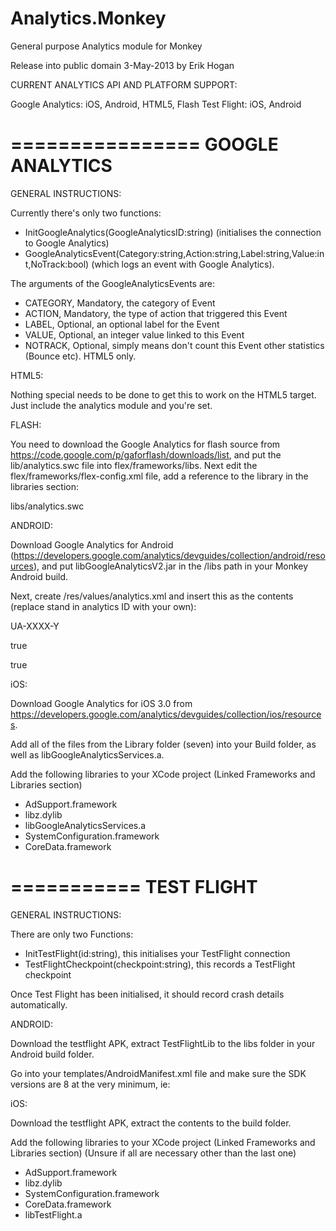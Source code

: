 Analytics.Monkey
================

General purpose Analytics module for Monkey

Release into public domain 3-May-2013 by Erik Hogan

CURRENT ANALYTICS API AND PLATFORM SUPPORT:

Google Analytics: iOS, Android, HTML5, Flash
Test Flight: iOS, Android

================
GOOGLE ANALYTICS 
================
GENERAL INSTRUCTIONS:

Currently there's only two functions: 

- InitGoogleAnalytics(GoogleAnalyticsID:string) (initialises the connection to Google Analytics)
- GoogleAnalyticsEvent(Category:string,Action:string,Label:string,Value:int,NoTrack:bool) (which logs an event with Google Analytics).

The arguments of the GoogleAnalyticsEvents are:
- CATEGORY, Mandatory, the category of Event
- ACTION, Mandatory, the type of action that triggered this Event
- LABEL, Optional, an optional label for the Event
- VALUE, Optional, an integer value linked to this Event
- NOTRACK, Optional, simply means don't count this Event other statistics (Bounce etc). HTML5 only.


HTML5:

Nothing special needs to be done to get this to work on the HTML5 target. Just include the analytics module and you're set.


FLASH:

You need to download the Google Analytics for flash source from https://code.google.com/p/gaforflash/downloads/list, and put the lib/analytics.swc file into flex/frameworks/libs. Next edit the flex/frameworks/flex-config.xml file, add a reference to the library in the libraries section:

<runtime-shared-library-path>
<path-element>libs/analytics.swc</path-element>
</runtime-shared-library-path>


ANDROID:

Download Google Analytics for Android (https://developers.google.com/analytics/devguides/collection/android/resources), and put libGoogleAnalyticsV2.jar in the /libs path in your Monkey Android build.

Next, create /res/values/analytics.xml and insert this as the contents (replace stand in analytics ID with your own):

<?xml version="1.0" encoding="utf-8" ?>

<resources>
  <!--Replace placeholder ID with your tracking ID-->
  <string name="ga_trackingId">UA-XXXX-Y</string>

  <!--Enable automatic activity tracking-->
  <bool name="ga_autoActivityTracking">true</bool>

  <!--Enable automatic exception tracking-->
  <bool name="ga_reportUncaughtExceptions">true</bool>
</resources>


iOS:

Download Google Analytics for iOS 3.0 from https://developers.google.com/analytics/devguides/collection/ios/resources.

Add all of the files from the Library folder (seven) into your Build folder, as well as libGoogleAnalyticsServices.a.

Add the following libraries to your XCode project (Linked Frameworks and Libraries section)

- AdSupport.framework
- libz.dylib
- libGoogleAnalyticsServices.a
- SystemConfiguration.framework
- CoreData.framework

===========
TEST FLIGHT
===========
GENERAL INSTRUCTIONS:

There are only two Functions:

- InitTestFlight(id:string), this initialises your TestFlight connection
- TestFlightCheckpoint(checkpoint:string), this records a TestFlight checkpoint

Once Test Flight has been initialised, it should record crash details automatically.

ANDROID:

Download the testflight APK, extract TestFlightLib to the libs folder in your Android build folder.

Go into your templates/AndroidManifest.xml file and make sure the SDK versions are 8 at the very minimum, ie:
<uses-sdk android:minSdkVersion="8" android:targetSdkVersion="8" />


iOS:

Download the testflight APK, extract the contents to the build folder.

Add the following libraries to your XCode project (Linked Frameworks and Libraries section)
(Unsure if all are necessary other than the last one)

- AdSupport.framework
- libz.dylib
- SystemConfiguration.framework
- CoreData.framework
- libTestFlight.a